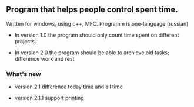 ## Program that helps people control spent time. ##
Written for windows, using c++, MFC.
Programm is one-language (russian)

  * In version 1.0 the program should only count time spent on different projects.

  * In version 2.0 the program should be able to archieve old tasks; difference work and rest





### What's new ###
  * version 2.1
difference today time and all time


  * version 2.1.1
support printing
